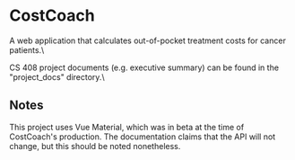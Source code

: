 # CostCoach

A web application that calculates out-of-pocket treatment costs for cancer patients.\\

CS 408 project documents (e.g. executive summary) can be found in the "project_docs" directory.\\

## Notes

This project uses Vue Material, which was in beta at the time of CostCoach's production. The documentation claims that the API will not change, but this should be noted nonetheless.
